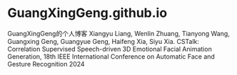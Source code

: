 # GuangXingGeng.github.io
GuangXingGeng的个人博客
Xiangyu Liang, Wenlin Zhuang, Tianyong Wang, Guangxing Geng, Guangyue Geng, Haifeng Xia, Siyu Xia. CSTalk: Correlation Supervised Speech-driven 3D Emotional Facial Animation Generation, 18th IEEE International Conference on Automatic Face and Gesture Recognition 2024
